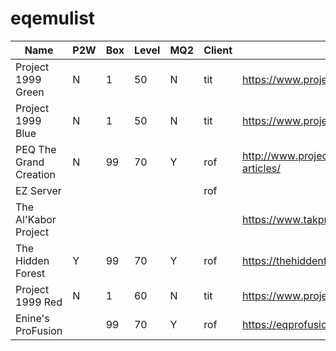 # eqemulist

|Name|P2W|Box|Level|MQ2|Client|Link|
|---|---|---|---|---|---|---|
Project 1999 Green|N|1|50|N|tit|https://www.project1999.com/
Project 1999 Blue|N|1|50|N|tit|https://www.project1999.com/
PEQ The Grand Creation|N|99|70|Y|rof|http://www.projecteq.net/forums/index.php?articles/
EZ Server|||||rof|
The Al'Kabor Project||||||https://www.takproject.net/
The Hidden Forest|Y|99|70|Y|rof|https://thehiddenforest.org
Project 1999 Red|N|1|60|N|tit|https://www.project1999.com/
Enine's ProFusion||99|70|Y|rof|https://eqprofusion.com/clone/
